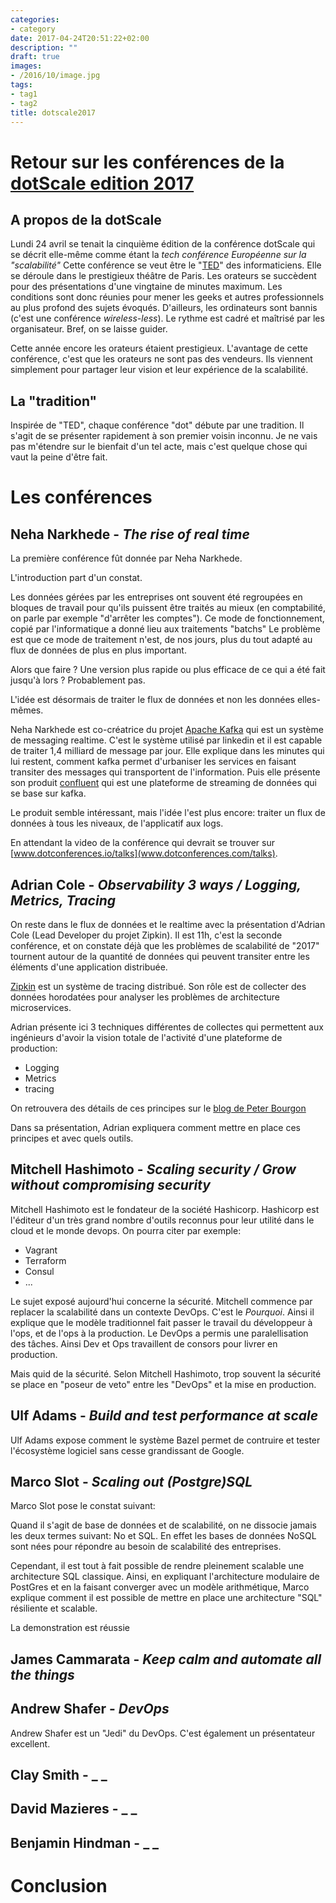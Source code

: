 ```yaml
---
categories:
- category
date: 2017-04-24T20:51:22+02:00
description: ""
draft: true
images:
- /2016/10/image.jpg
tags:
- tag1
- tag2
title: dotscale2017
---
```



# Retour sur les conférences de la [dotScale edition 2017](https://www.dotscale.io/)

## A propos de la dotScale

Lundi 24 avril se tenait la cinquième édition de la conférence dotScale qui se décrit elle-même comme étant la _tech conférence Européenne sur la "scalabilité"_
Cette conférence se veut être le "[TED](https://www.ted.com/)" des informaticiens.
Elle se déroule dans le prestigieux théâtre de Paris. 
Les orateurs se succèdent pour des présentations d'une vingtaine de minutes maximum. Les conditions sont donc réunies pour mener les geeks et autres professionnels au plus profond des sujets évoqués. 
D'ailleurs, les ordinateurs sont bannis (c'est une conférence _wireless-less_).
Le rythme est cadré et maîtrisé par les organisateur. Bref, on se laisse guider.

Cette année encore les orateurs étaient prestigieux. L'avantage de cette conférence, c'est que les orateurs ne sont pas des vendeurs. Ils viennent simplement pour partager leur vision et leur expérience de la scalabilité.

## La "tradition"

Inspirée de "TED", chaque conférence "dot" débute par une tradition. Il s'agit de se présenter rapidement à son premier voisin inconnu. Je ne vais pas m'étendre sur le bienfait d'un tel acte, mais c'est quelque chose qui vaut la peine d'être fait.

# Les conférences

## Neha Narkhede - _The rise of real time_

La première conférence fût donnée par Neha Narkhede.

L'introduction part d'un constat.

Les données gérées par les entreprises ont souvent été regroupées en bloques de travail pour qu'ils puissent être traités au mieux (en comptabilité, on parle par exemple "d'arrêter les comptes"). 
Ce mode de fonctionnement, copié par l'informatique a donné lieu aux traitements "batchs"
Le problème est que ce mode de traitement n'est, de nos jours, plus du tout adapté au flux de données de plus en plus important.

Alors que faire ? Une version plus rapide ou plus efficace de ce qui a été fait jusqu'à lors ? Probablement pas.

L'idée est désormais de traiter le flux de données et non les données elles-mêmes.

Neha Narkhede est co-créatrice du projet [Apache Kafka](http://kafka.apache.org/) qui est un système de messaging realtime. C'est le système utilisé par linkedin et il est capable de traiter 1,4 milliard de message par jour. Elle explique dans les minutes qui lui restent, comment kafka permet d'urbaniser les services en faisant transiter des messages qui transportent de l'information.
Puis elle présente son produit [confluent](https://www.confluent.io/) qui est une plateforme de streaming de données qui se base sur kafka. 

Le produit semble intéressant, mais l'idée l'est plus encore: traiter un flux de données à tous les niveaux, de l'applicatif aux logs.

En attendant la video de la conférence qui devrait se trouver sur [www.dotconferences.io/talks](www.dotconferences.com/talks).

<script async class="speakerdeck-embed" data-id="b962268ed0724e7eb64d2d79c0c9fac2" data-ratio="1.77777777777778" src="//speakerdeck.com/assets/embed.js"></script>

## Adrian Cole - _Observability 3 ways / Logging, Metrics, Tracing_

On reste dans le flux de données et le realtime avec la présentation d'Adrian Cole (Lead Developer du projet Zipkin).
Il est 11h, c'est la seconde conférence, et on constate déjà que les problèmes de scalabilité de "2017" tournent autour de la quantité de données qui peuvent transiter entre les éléments d'une application distribuée.

[Zipkin](http://zipkin.io/) est un système de tracing distribué. Son rôle est de collecter des données horodatées pour analyser les problèmes de architecture microservices.

Adrian présente ici 3 techniques différentes de collectes qui permettent aux ingénieurs d'avoir la vision totale de l'activité d'une plateforme de production: 

* Logging 
* Metrics
* tracing

On retrouvera des détails de ces principes sur le [blog de Peter Bourgon](https://peter.bourgon.org/blog/2017/02/21/metrics-tracing-and-logging.html)

Dans sa présentation, Adrian expliquera comment mettre en place ces principes et avec quels outils. 

<script async class="speakerdeck-embed" data-id="a3d9e5a710634bca8b4180e26ca50f73" data-ratio="1.34031413612565" src="//speakerdeck.com/assets/embed.js"></script>

## Mitchell Hashimoto - _Scaling security / Grow without compromising security_

Mitchell Hashimoto est le fondateur de la société Hashicorp. Hashicorp est l'éditeur d'un très grand nombre d'outils reconnus pour leur utilité dans le cloud et le monde devops.
On pourra citer par exemple:

* Vagrant
* Terraform
* Consul
* ...

Le sujet exposé aujourd'hui concerne la sécurité. Mitchell commence par replacer la scalabilité dans un contexte DevOps. C'est le _Pourquoi_.
Ainsi il explique que le modèle traditionnel fait passer le travail du développeur à l'ops, et de l'ops à la production.
Le DevOps a permis une paralellisation des tâches. Ainsi Dev et Ops travaillent de consors pour livrer en production.

Mais quid de la sécurité. Selon Mitchell Hashimoto, trop souvent la sécurité se place en "poseur de veto" entre les "DevOps" et la mise en production.

<script async class="speakerdeck-embed" data-id="0decb31f9c374c21a5c0899fa89e39d1" data-ratio="1.77777777777778" src="//speakerdeck.com/assets/embed.js"></script>

## Ulf Adams - _Build and test performance at scale_

Ulf Adams expose comment le système Bazel permet de contruire et tester l'écosystème logiciel sans cesse grandissant de Google.

## Marco Slot - _Scaling out (Postgre)SQL_

Marco Slot pose le constat suivant:

Quand il s'agit de base de données et de scalabilité, on ne dissocie jamais les deux termes suivant: No et SQL.
En effet les bases de données NoSQL sont nées pour répondre au besoin de scalabilité des entreprises.

Cependant, il est tout à fait possible de rendre pleinement scalable une architecture SQL classique. Ainsi, en expliquant l'architecture modulaire de PostGres et en la faisant converger avec un modèle arithmétique, Marco explique comment il est possible de mettre en place une architecture "SQL" résiliente et scalable.

La demonstration est réussie

<script async class="speakerdeck-embed" data-id="80cc7e9225914845921786440affee1d" data-ratio="1.77777777777778" src="//speakerdeck.com/assets/embed.js"></script>

## James Cammarata - _Keep calm and automate all the things_


## Andrew Shafer - _DevOps_

Andrew Shafer est un "Jedi" du DevOps. C'est également un présentateur excellent.

## Clay Smith - _ _ 

## David Mazieres - _ _

## Benjamin Hindman - _ _ 

# Conclusion


